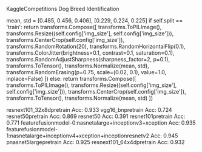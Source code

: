 KaggleCompetitions
Dog Breed Identification

mean, std = [0.485, 0.456, 0.406], [0.229, 0.224, 0.225]
        if self.split == 'train':
            return transforms.Compose([
                transforms.ToPILImage(),
                transforms.Resize((self.config['img_size'], self.config['img_size'])), 
                transforms.CenterCrop(self.config['img_size']),
                transforms.RandomRotation(20), 
                transforms.RandomHorizontalFlip(0.1), 
                transforms.ColorJitter(brightness=0.1, contrast=0.1, saturation=0.1),
                transforms.RandomAdjustSharpness(sharpness_factor=2, p=0.1), 
                transforms.ToTensor(), 
                transforms.Normalize(mean, std),
                transforms.RandomErasing(p=0.75, scale=(0.02, 0.1), value=1.0, inplace=False)
            ])
        else:
            return transforms.Compose([
                transforms.ToPILImage(),
                transforms.Resize((self.config['img_size'], self.config['img_size'])),
                transforms.CenterCrop(self.config['img_size']),
                transforms.ToTensor(),
                transforms.Normalize(mean, std)
            ])

resnext101_32x8dpretrain
Acc: 0.933
vgg16_bnpretrain
Acc: 0.724
resnet50pretrain
Acc: 0.869
resnet50
Acc: 0.391
resnet101pretrain
Acc: 0.771
featurefusionmodel-0:nasnetalarge+inceptionv3+xception
Acc: 0.935
featurefusionmodel-1:nasnetalarge+inceptionv4+xception+inceptionresnetv2
Acc: 0.945
pnasnet5largepretrain
Acc: 0.925
resnext101_64x4dpretrain
Acc: 0.932